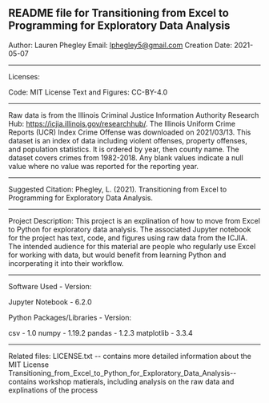 README file for Transitioning from Excel to Programming for Exploratory Data Analysis
---------
Author: Lauren Phegley
Email: lphegley5@gmail.com
Creation Date: 2021-05-07

---------
Licenses: 

Code: MIT License
Text and Figures: CC-BY-4.0

---------

Raw data is from the Illinois Criminal Justice Information Authority Research Hub: https://icjia.illinois.gov/researchhub/. 
The Illinois Uniform Crime Reports (UCR) Index Crime Offense was downloaded on 2021/03/13. 
This dataset is an index of data including violent offenses, property offenses, and population statistics. It is ordered by year, then county name. The dataset covers crimes from 1982-2018. Any blank values indicate a null value where no value was reported for the reporting year.

--------

Suggested Citation: Phegley, L. (2021). Transitioning from Excel to Programming for Exploratory Data Analysis.

--------

Project Description: This project is an explination of how to move from Excel to Python for exploratory data analysis. The associated Jupyter notebook for the project has text, code, and figures using raw data from the ICJIA. The intended audience for this material are people who regularly use Excel for working with data, but would benefit from learning Python and incorperating it into their workflow. 

--------

Software Used - Version: 

Jupyter Notebook - 6.2.0

Python Packages/Libraries - Version:

csv - 1.0
numpy - 1.19.2
pandas - 1.2.3
matplotlib - 3.3.4

--------

Related files: 
LICENSE.txt -- contains more detailed information about the MIT License
Transitioning_from_Excel_to_Python_for_Exploratory_Data_Analysis-- contains workshop matierals, including analysis on the raw data and explinations of the process
